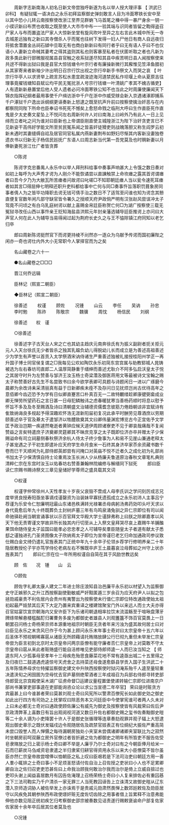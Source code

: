 <!-- { "loadSidebar": true } -->
　　周新字志新南海人初名日新文帝尝独呼新遂为名以举人授大理评事 【 洪武巳卯科】 有疑狱辄一语决白之永乐初拜监察御史弹刻敢言人目为冷面寒铁长安中至以其中恐小儿转云南按察使改浙江至界见群蚋飞马首尾之榛中得一暴尸身余一钥一小锲识新曰布贾也收取之既至使人大市市中布一一验其端与识同者皆留之鞫得盗召尸家人与布而置盗法尸家人大惊新坐堂有旋风吹叶至异之左右言此木城中所无一寺去城差远独有之新曰其寺僧杀人乎而冤也往树下发得一妇人尸他日有商人自远夜归将抵舍濳置金丛祠石鏬中旦取无有也商白新新曰有同行者乎曰无有语人乎曰不也仅语小人妻新立命械其妻考之得其盗则其私也则客暴至私者在伏匿听取之者也凡新为政多类此新行部微服视属县县官触之收系狱遂尽知其县中疾苦明日县人闻按察使来共迓不得新出狱曰我是县官大惊钱塘令叶宗行者有廉操新微行其廨惟见笠泽鱼腊初从其家寄来者新袖少许出明日召宗行饮出视之宗行卒新手书祭文入而哭之哀 【 叶宗行华亭人以求贤举上疏言苏松水患宜疏浚迹海河道禁民私作坝堰上命从夏原吉往理事竟擢钱塘知县赋讼均平民无冤扰浙人号宗行钱塘一叶清姚广孝其不媿古循吏】 人有遗新新悬置堂后他人受人遗者必问冷面寒铁公知不也当此之时周廉使廉闻天下锦衣指挥纪纲者最用事使千户缉访浙中千户在浙中作威受赇会新入京遇诸涿即捕系千户涿狱千户逸出诉纲纲更诬奏新上怒逮之既至抗声升前曰按察使擒治奸恶与在内都察院同陛下所命也臣奉诏书死死不憾矣上愈怒命戮之临刑大呼曰生作直臣死作直鬼是夕太史奏文星坠上不悦问左右周新何许人对曰南海上曰岭外乃有此人一日上见绯而立者叱之问为谁对曰臣新也上帝谓臣刚直使主城隍浙江为陛下治奸贪吏言巳不见新姿干高伟好学能文所至贫民冤系闻之皆喜奸徒猾吏则战魄落胆又称生阎罗云初新未遇时其妻缝缛自祫及居官同官私属内燕新妻荆布如野妇尽惭其内客新没妻独卷遗衣书以归新无子杨信民廵抚广东语人曰周志新当代第一吾党莫及也时赒新妻以月俸新妻死浙江仕广者皆贪葬 

　　○陈谔 

　　陈谔字克忠番禺人永乐中以举人拜刑科给事中奏事声响甚大上令饿之数日奏对如初上每呼为大声秀才谔为人刚介不能恢谲尝以直諌触禁上命坎瘗之露其首谔谓瘗者曰吾今夕乃为大敝瓦所苦瘗者问故谔曰叱嗟□不知耶朝廷瘗人当以瓮令速死耳瘗者如其言□得屈伸七明释还职升吏科都给事中亡何与同□奏事忤旨落职罚葺象房同事者倩人为之皆毕功降职去谔无钱可倩手治之数日不了适驾至问谁也知为谔念其戅直便复官数年闲凡部守缺官皆令署久之授顺天府尹政倘严明有汉张赵风尝误冲太子驾竟不问顷之有白乌乳庭树谔以献上喜赐金帛廷臣称贺亡何□为湖广按察使三载无冤狱寻改任山西以事忤亲王贬知海盐县洪熙元年封亲藩选辅导廷臣推谔上亦问曰大声官人何在此人为辅导当易得闻过起为荆府长史久之与王不恊除镇江府同知以老乞归卒 

　　郎曰周新陈谔挺然官下而谔更持棱不刓然亦一逐众为乌献予传谔而国初廉陛之闲亦一奇也谔仕内外大小无常职今人掌择官而为之矣 

　　名山藏卷之六十一 

　　●名山藏卷之□□□ 

　　晋江何乔远辑 

　　臣林记（熙宣二朝臣） 

　　◆臣林记（熙宣二朝臣） 

　　徐善述 
　　权谨 
　　顾佐 
　　况锺 
　　山云 
　　李任 
　　吴讷 
　　孙忠 
　　李时勉 
　　陈祚 
　　陈敬宗 
　　魏骥 
　　周忱 
　　杨信民 
　　刘纲 

　　徐善述　　权　谨 

　　○徐善述 

　　徐善述字子古天台人宋之亡也其幼主趋庆元南奔徐氏有为振义副尉者扼关拒元元人入天台徐氏无少者皆杀之独其乳媪负幼儿得脱幼儿长而成立是为善述高祖善述少为学生有声誉以首贡入太学祭酒宋讷侍诸生严重善述独被礼接授桂阳州学正一再升国子博士同官侯复谓之□我每见公欢如陶饮永乐初简东宫宫属与助教郓城人晁铸被选为左右春坊司直郎二人温厚简静重于缙绅而善述尤耿介不阿多弘启沃皇太子悦之其居守时升为左赞善与邹济王汝玉杨士奇梁濳及御医蒋用文等最被诗文宝翰之赐太子称赞善好古先生不名尝致书曰余今欲学表卿可具题与诗题闲日一进以广琢磨今晨卿为余改诗耒采清丽真有益于日新卿疾未痊不及存问日见扰烦岂尚古优待高年之意佰卿今齿迈恐予为学有日似卿直蹇苦口朴真百无一二故特覼缕趁卿康徤弼畲成业卿无惮劳所望药石之言日甚一日母犯鳞触讳之虑春暖犹寒当善杨药顺时将息以慰予怀旨不多及及冬至赐酒及诗曰清朝盛文治辅德资儒耆念彼筋力倦趋朝谅非宜赋诗有隹致纳诲良多规起予得深趣欢怀浩无涯新阳屇初复况此承平时酬劳见尊酒庶以劳期颐善述卒于官及朞太子遣邹济以牲醴致奠其文曰卿伟量渊宏博览古今正宜佑予文学匡予政治岂期一疾遽然奄逝者黄钟应候天道伊周顾诸寮吏不见于卿哀哉痛哉不复闻赞益之言矣特遣庶子济奠卿灵筵卿其不昧庶克享之太子既即位济亦卒并赠太子少保赐谥命有司立祠墓侧春秋祭济余杭人侍太子终少詹事为人和易不见崖山兼通老释太子甚宠遇之子干初生即遣补应天府学生命月食米一石终其身济卒家苶余资藏书数千卷而巳干天顺闲为礼部侍郎英郎尝有问掩口对英庙不悦不迁者久之成化初为礼部尚书加太子少保清慎自持士论重焉汝玉长洲人少从杨廉夫鲁道原治春秋文章笔札典则清粹仁宗在东宫时汝玉以佑春坊右赞善兼翰林院编修与解缙同下狱死 
　　郎曰臣读仁宗赐书赐诗祭文三章见皇储好学尊师之盛具载其文词 

　　○权谨 

　　权谨字仲常徐州人天性孝友十岁丧父哀毁不啻成人母李氏训之学问刻厉成志兄度举贤良授寿阳亟坐事谪戍谨罄资为治装妹早寡抚遗孤成立之永乐初沛人主事吕宁荐谨为乐安令仁恕廉明冠最山东诸邑秩满转光禄署丞母病躬汤弗药効叩头吁天求以身代竟愈后年九十终既葬负土封树庐墓三年有鸟鸣泉涌兔驯之异仁宗即位有司以闻命驰驿赴阙当朝宣诵事状以示百官拜文华殿大学士谨辞弗称上曰朕之除卿嘉孝以风天下他无责寄谨文学故非所长独其内行切至从上入祭文皇拜哭尽哀上嘉赐牛羊脯醢果饵命随侍皇太子监国曰能孝必忠忠孝之人可辅导矣羣臣随皇太子者道有献太子悉郄之谨独进孔门圣贤图像太子欣纳焉太子即位为宣帝谨巳老乞归命加通政司参议致仕赐白金文绮仍遣礼官旌表其门正统中年九十余卒子伦领乡荐学行修明养亲二十年隐居教授伦子宇亦笃学侍伦老病左右不懈既卒庐王土晨暮哀泣母葬如之州守上状亦旌表其门 
　　郎曰仁宗在位一年所用权谨自自简在其于风励世教远矣 

　　顾　佐　　况　锺　　山　云 

　　○顾佐 

　　顾佐字礼卿太康人建文二年进士除庄浪知县治邑廉平永乐初以材望入为监察御史守正嫉邪久之升江西按察副使勤敏威严奸黠匿遁三岁余召为应天府尹人以拟之包拯勋戚豪贵不利佐居内会贵州有夷警出为按察使未行值仁宗即位特改通政使始太祖初起最严妓禁其后天下大定乃置来宾重译之楼建馆聚宝门外以来远人而士大夫亦得召官姑宴饮宣宗朝海内又安许臣下为乐诸司朝退相率拉饮末流滥觞至于喧啾盘薄牙牌绦带解悬楼槛酩酊归署曹务多废为都御史者雄县人刘观簠簋不饰百官莫畏上一日朝罢召问杨士奇杨荣京师本源重地祖宗时朝臣无贪者年来污浊为盛其故何居士曰对曰臣见永乐之末贪风巳作于今为甚上顾问永乐末年事士奇对曰太宗皇帝十五六年以后圣体不预视朝稀寡扈从诸臣无所顾藉请托贿赂放肆公行巳彻九重但未举发仁宗皇帝尝为臣言初到北京时太宗皇帝问两京臣僚有能守廉者否仁宗皇帝上对莫敢不守太宗皇帝曰扈从来此者赃赂盛行能自洁修唯见吏部侍郎师逵一人而巳汝当知之 【 师逵东阿人少孤事母至孝年十三母疾危殆思食藤菜花地不常有逵亟出城二十五里得之及归夜巳二鼓道遇虎逵惊号天虎舍之去持菜还母食遂愈繇县学贡入国子生洪武二十五年陈情养母求仕特擢监察御史建文中升陜西按察使时狱闪淹系殆千人逵至量轻重决遣浃旬之闲囹圄为空母忧去官庐墓侧绝荤酒者三年成祖召为兵部右侍郎寻转吏部侍郎营北京宫殿使采木湖广征虏命督□运建议量程置堡使递转输仁宗即位进南京户部尚书兼掌吏部事逵在吏部能询咨众论以求公当宣德二年卒官】 荣曰是时赃贪方宾最甚上曰今谁甚者荣曰莫甚刘观士奇曰风宪所以警肃百僚宪长如此御史効之御史如此出行四方有司効之上抚掌叹曰除恶务本又问廷臣中今使掌宪谁可者两人久未对上曰未必都无士奇对曰通政使顾佐廉公有威先为御史及按察使皆有风裁荣曰佐后尹京政清弊革上喜数日有旨出观阅视河道又数日升佐右都御史赐之玺书佐奏黜御史暟等二十余人谪为小吏降罢十许人于是御史张循理等连章奏劾观罪并观子辐上大怒逮观出御史章示之既伏发辐戍边令观随居佐及疏禁官妓表正有位纲纪大振佐严重高简未尝口毁誉人而人惮慑之每待漏朝房独处小夹室未尝偶诸卿诸卿夹室联比为之寂然时坐朝房前呵双藤立房外官僚过者皆折避之佐为都御史之明年有所笞吏不服告佐受皂隶赂放之归上密示杨士奇曰卿不举是人廉乎乃尔士奇对曰有之今朝臣俸月给米一石而巳薪炭马刍咸资皂隶遣之半归隶桨归耕官得资用永乐以来大小臣僚莫不皆尔虽臣亦然仁宗皇帝故尝增俸以恤朝臣之私上叹曰臣艰若是下法司治吏曰朝廷方用一善人羣小辄排之士奇曰事小不足烦圣怒请付佐自治上召佐授之吏状曰小人也不足累卿卿自治之佐归召吏吏恐甚佐曰上命我治顾我何敢治尔我而治尔是倚上立威自揜过也吏叩头谢上闻益喜居数月有囚告佐淹理上召杨荣杨士奇曰小人复来排佐必有重囚惎之下三法司鞫实乃千户清杀一家无罪三人当死教囚诬告上立诛清又故御史暟从辽东濳入京师造词胁人被佐举发上亦诛焉于是贵戚元勋肃然畏惮上数郊廵敕佐及勋臣居守以风疾免其朝参陜西布政使璟奸赃无度佐切齿除之用事者借上旨累释不治意弗能伸他亦数见阻正统初疾乞归考察御史邵宗被奏数见诘责遂行赐敕褒谕命户部复佐家佐家居十余年卒后居其位者莫及也 

　　○况锺 

